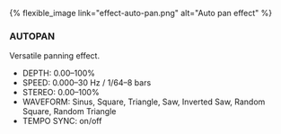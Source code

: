 {% flexible_image link="effect-auto-pan.png" alt="Auto pan effect" %}

### AUTOPAN
Versatile panning effect.

* DEPTH: 0.00–100%
* SPEED: 0.000–30 Hz / 1/64–8 bars
* STEREO: 0.00–100%
* WAVEFORM: Sinus, Square, Triangle, Saw,  Inverted Saw, Random Square, Random Triangle
* TEMPO SYNC: on/off
